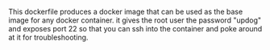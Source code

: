 This dockerfile produces a docker image that can be used as the base image for any docker container. it gives the root user the password "updog" and exposes port 22 so that you can ssh into the container and poke around at it for troubleshooting.